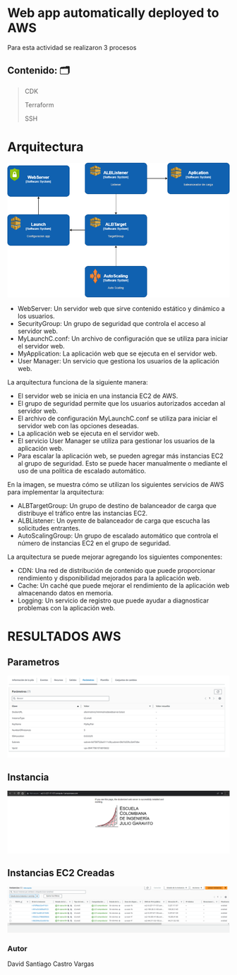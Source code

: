 
											

# Web app automatically deployed to AWS

Para esta actividad se realizaron 3 procesos 

## Contenido: 🗂️ 

 > CDK
 > 
 > Terraform 
 > 
 > SSH

# Arquitectura

![image](https://github.com/DavidCastro4444/ArquitecturaYGobernabilidad/blob/main/Web-app-automatically-deployed-to-AWS/Imagines/Arquitectura.png)

- WebServer: Un servidor web que sirve contenido estático y dinámico a los usuarios.
- SecurityGroup: Un grupo de seguridad que controla el acceso al servidor web.
- MyLaunchC.conf: Un archivo de configuración que se utiliza para iniciar el servidor web.
- MyApplication: La aplicación web que se ejecuta en el servidor web.
- User Manager: Un servicio que gestiona los usuarios de la aplicación web.

La arquitectura funciona de la siguiente manera:

- El servidor web se inicia en una instancia EC2 de AWS.
- El grupo de seguridad permite que los usuarios autorizados accedan al servidor web.
- El archivo de configuración MyLaunchC.conf se utiliza para iniciar el servidor web con las opciones deseadas.
- La aplicación web se ejecuta en el servidor web.
- El servicio User Manager se utiliza para gestionar los usuarios de la aplicación web.
- Para escalar la aplicación web, se pueden agregar más instancias EC2 al grupo de seguridad. Esto se puede hacer manualmente o mediante el uso de una política de escalado automático.

En la imagen, se muestra cómo se utilizan los siguientes servicios de AWS para implementar la arquitectura:

- ALBTargetGroup: Un grupo de destino de balanceador de carga que distribuye el tráfico entre las instancias EC2.
- ALBListener: Un oyente de balanceador de carga que escucha las solicitudes entrantes.
- AutoScalingGroup: Un grupo de escalado automático que controla el número de instancias EC2 en el grupo de seguridad.

La arquitectura se puede mejorar agregando los siguientes componentes:

- CDN: Una red de distribución de contenido que puede proporcionar rendimiento y disponibilidad mejorados para la aplicación web.
- Cache: Un caché que puede mejorar el rendimiento de la aplicación web almacenando datos en memoria.
- Logging: Un servicio de registro que puede ayudar a diagnosticar problemas con la aplicación web.

# RESULTADOS AWS

## Parametros
![image](https://github.com/DavidCastro4444/ArquitecturaYGobernabilidad/blob/main/Web-app-automatically-deployed-to-AWS/Imagines/paramaters.PNG)

## Instancia 
![image](https://github.com/DavidCastro4444/ArquitecturaYGobernabilidad/blob/main/Web-app-automatically-deployed-to-AWS/Imagines/evidencia%201.PNG)

## Instancias EC2 Creadas 
![image](https://github.com/DavidCastro4444/ArquitecturaYGobernabilidad/blob/main/Web-app-automatically-deployed-to-AWS/Imagines/EC2.PNG)

  
### Autor  
  David Santiago Castro Vargas
